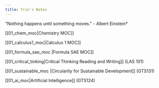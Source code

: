 ```yaml
---
title: Trin's Notes
---
```

"Nothing happens until something moves." - Albert Einstein*

[[01_chem_moc|Chemistry MOC]]

[[01_calculus1_moc|Calculus 1 MOC]]

[[01_formula_sae_moc |Formula SAE MOC]]

[[01_critical_tinking|Critical Thinking Reading and Writing]] (LAS 101)

[[01_sustainable_moc |Circularity for Sustainable Development]] (GTS131)

[[01_ai_moc|Artificial Intelligence]] (GTS124)